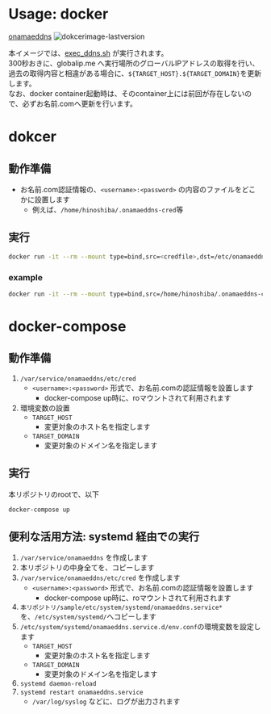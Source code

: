 Usage: docker
===

[onamaeddns](https://hub.docker.com/repository/docker/hinoshiba/onamaeddns) ![dokcerimage-lastversion](https://img.shields.io/docker/v/hinoshiba/onamaeddns.svg)  


本イメージでは、[exec_ddns.sh](../docker-in/exec_ddns.sh) が実行されます。  
300秒おきに、globalip.me へ実行場所のグローバルIPアドレスの取得を行い、過去の取得内容と相違がある場合に、`${TARGET_HOST}.${TARGET_DOMAIN}`を更新します。  
なお、docker container起動時は、そのcontainer上には前回が存在しないので、必ずお名前.comへ更新を行います。  

# dokcer

## 動作準備

* お名前.com認証情報の、`<username>:<password>` の内容のファイルをどこかに設置します
	* 例えば、`/home/hinoshiba/.onamaeddns-cred`等

## 実行

```bash
docker run -it --rm --mount type=bind,src=<credfile>,dst=/etc/onamaeddns/cred,ro -e TARGET_HOST="<yourhost>" -e TARGET_DOMAIN="<yourdomain>" hinoshiba/onamaeddns:<version>
```

### example
```bash
docker run -it --rm --mount type=bind,src=/home/hinoshiba/.onamaeddns-cred,dst=/etc/onamaeddns/cred,ro -e TARGET_HOST="superhost" -e TARGET_DOMAIN="example.com" hinoshiba/onamaeddns:v1.0.1
```


# docker-compose

## 動作準備

1. `/var/service/onamaeddns/etc/cred`
	* `<username>:<password>` 形式で、お名前.comの認証情報を設置します
		* docker-compose up時に、roマウントされて利用されます
2. 環境変数の設置
	* `TARGET_HOST`
		* 変更対象のホスト名を指定します
	* `TARGET_DOMAIN`
		* 変更対象のドメイン名を指定します

## 実行

本リポジトリのrootで、以下
```bash
docker-compose up
```

## 便利な活用方法: systemd 経由での実行

1. `/var/service/onamaeddns` を作成します
1. 本リポジトリの中身全てを、コピーします
1. `/var/service/onamaeddns/etc/cred` を作成します
	* `<username>:<password>` 形式で、お名前.comの認証情報を設置します
		* docker-compose up時に、roマウントされて利用されます
1. `本リポジトリ/sample/etc/system/systemd/onamaeddns.service*`を、`/etc/system/systemd/`へコピーします
1. `/etc/system/systemd/onamaeddns.service.d/env.conf`の環境変数を設定します
	* `TARGET_HOST`
		* 変更対象のホスト名を指定します
	* `TARGET_DOMAIN`
		* 変更対象のドメイン名を指定します
1. `systemd daemon-reload`
1. `systemd restart onamaeddns.service`
	* `/var/log/syslog` などに、ログが出力されます
